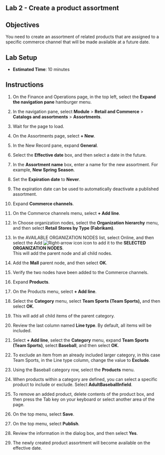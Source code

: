 ## Lab 2 - Create a product assortment

## Objectives

You need to create an assortment of related products that are assigned to a specific commerce channel that will be made available at a future date.

## Lab Setup

   - **Estimated Time**: 10 minutes

## Instructions

1. On the Finance and Operations page, in the top left, select the **Expand the navigation pane** hamburger menu.

1. In the navigation pane, select **Module** > **Retail and Commerce** > **Catalogs and assortments** > **Assortments**.

1. Wait for the page to load.

1. On the Assortments page, select **+ New**.

1. In the New Record pane, expand **General**.

1. Select the **Effective date** box, and then select a date in the future.

1. In the **Assortment name** box, enter a name for the new assortment. For example, **New Spring Season**.

1. Set the **Expiration date** to **Never**.

1. The expiration date can be used to automatically deactivate a published assortment.

1. Expand **Commerce channels**.

1. On the Commerce channels menu, select **+ Add line**.

1. In Choose organization nodes, select the **Organization hierarchy** menu, and then select **Retail Stores by Type (Fabrikam)**.

1. In the AVAILABLE ORGANIZATION NODES list, select Online, and then select the Add ![Right-arrow icon](./media/d365-fo-add-org-node-icon.png) icon to add it to the **SELECTED ORGANIZATION NODES**.  
  This will add the parent node and all child nodes.

1. Add the **Mall** parent node, and then select **OK**.

1. Verify the two nodes have been added to the Commerce channels.

1. Expand **Products**.

1. On the Products menu, select **+ Add line**.

1. Select the **Category** menu, select **Team Sports (Team Sports),** and then select **OK**.

1. This will add all child items of the parent category.

1. Review the last column named **Line type**. By default, all items will be included.

1. Select **+ Add line**, select the **Category** menu, expand **Team Sports (Team Sports)**, select **Baseball**, and then select **OK**.

1. To exclude an item from an already included larger category, in this case Team Sports, in the Line type column, change the value to **Exclude**.

1. Using the Baseball category row, select the **Products** menu.

1. When products within a category are defined, you can select a specific product to include or exclude. Select **AdultBaseballInfield**.

1. To remove an added product, delete contents of the product box, and then press the Tab key on your keyboard or select another area of the page.

1. On the top menu, select **Save**.

1. On the top menu, select **Publish**.

1. Review the information in the dialog box, and then select **Yes**.

1. The newly created product assortment will become available on the effective date.
